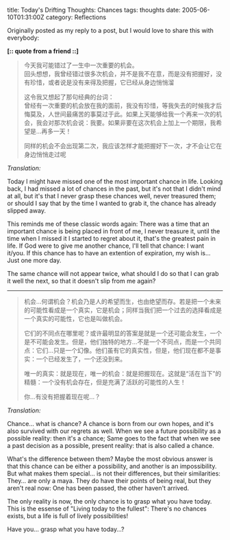 title: Today's Drifting Thoughts: Chances
tags: thoughts
date: 2005-06-10T01:31:00Z
category: Reflections

Originally posted as my reply to a post, but I would love to share this with everybody:

**[:: quote from a friend ::]**

> 今天我可能错过了一生中一次重要的机会。  
> 回头想想，我曾经错过很多次机会，并不是我不在意，而是没有把握好，没有珍惜，或者说是没有来得及把握，它已经从身边悄悄溜
>
> 这令我又想起了那句经典的台词：  
> 曾经有一次重要的机会放在我的面前，我没有珍惜，等我失去的时候我才后悔莫及，人世间最痛苦的事莫过于此。如果上天能够给我一个再来一次的机会，我会对那次机会说：我要。如果非要在这次机会上加上一个期限，我希望是…再多一天！
>
> 同样的机会不会出现第二次，我应该怎样才能把握好下一次，才不会让它在身边悄悄走过呢

*Translation:*

Today I might have missed one of the most important chance in life.
Looking back, I had missed a lot of chances in the past, but it's not that I didn't mind at all, but it's that I never grasp these chances well, never treasured them; or should I say that by the time I wanted to grab it, the chance has already slipped away.

This reminds me of these classic words again:
There was a time that an important chance is being placed in front of me, I never treasure it, until the time when I missed it I started to regret about it, that's the greatest pain in life. If God were to give me another chance, I'll tell that chance: I want it/you. If this chance has to have an extention of expiration, my wish is… Just one more day.

The same chance will not appear twice, what should I do so that I can grab it well the next, so that it doesn't slip from me again?

---

> 机会…何谓机会？机会乃是人的希望而生，也由绝望而存。若是把一个未来的可能性看成是一个真实，它是机会；同样当我们把一个过去的选择看成是一个真实的可能性，它也是叫做机会。
>
> 它们的不同点在哪里呢？或许最明显的答案是就是一个还可能会发生，一个是不可能会发生。但是，他们独特的地方…不是一个不同点，而是一个共同点：它们…只是一个幻像。他们虽有它的真实性，但是，他们现在都不是事实：一个已经发生了，一个还没到来。
>
> 唯一的真实：就是现在，唯一的机会：就是把握现在。这就是“活在当下”的精髓：一个没有机会存在，但是充满了活跃的可能性的人生！
>
> 你…有没有把握着现在呢…？

*Translation:*

Chance… what is chance? A chance is born from our own hopes, and it's also survived with our regrets as well. When we see a future possibility as a possible reality: then it's a chance; Same goes to the fact that when we see a past decision as a possible, present reality: that is also called a chance.

What's the difference between them? Maybe the most obvious answer is that this chance can be either a possibility, and another is an impossibility. But what makes them special… is not their differences, but their similarities: They… are only a maya. They do have their points of being real, but they aren't real now: One has been passed, the other haven't arrived.

The only reality is now, the only chance is to grasp what you have today. This is the essense of "Living today to the fullest": There's no chances exists, but a life is full of lively possibilities!

Have you… grasp what you have today…?
